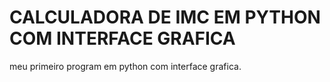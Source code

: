 # CALCULADORA DE IMC EM PYTHON COM INTERFACE GRAFICA
meu primeiro program em python com interface grafica.
